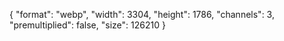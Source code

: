 {
  "format": "webp",
  "width": 3304,
  "height": 1786,
  "channels": 3,
  "premultiplied": false,
  "size": 126210
}